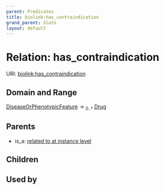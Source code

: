 ```yaml
---
parent: Predicates
title: biolink:has_contraindication
grand_parent: Slots
layout: default
---
```


# Relation: has_contraindication




URI: [biolink:has_contraindication](https://w3id.org/biolink/vocab/has_contraindication)

## Domain and Range

[DiseaseOrPhenotypicFeature](DiseaseOrPhenotypicFeature.md) ->  <sub>0..\*</sub> [Drug](Drug.md)

## Parents

 *  is_a: [related to at instance level](related_to_at_instance_level.md)

## Children


## Used by

